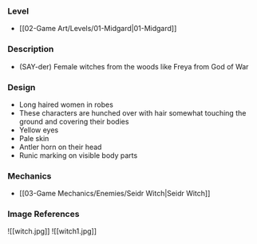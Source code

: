 ### Level
- [[02-Game Art/Levels/01-Midgard|01-Midgard]]
### Description
- (SAY-der) Female witches from the woods like Freya from God of War
### Design
- Long haired women in robes
- These characters are hunched over with hair somewhat touching the ground and covering their bodies
- Yellow eyes
- Pale skin
- Antler horn on their head
- Runic marking on visible body parts
### Mechanics
- [[03-Game Mechanics/Enemies/Seidr Witch|Seidr Witch]]
### Image References
![[witch.jpg]]
![[witch1.jpg]]